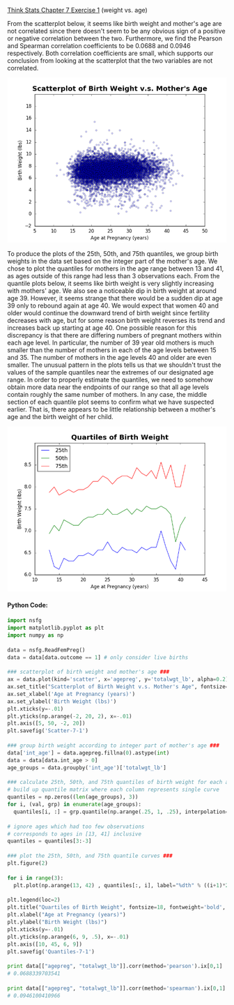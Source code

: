 [Think Stats Chapter 7 Exercise 1](http://greenteapress.com/thinkstats2/html/thinkstats2008.html#toc70) (weight vs. age)

From the scatterplot below, it seems like birth weight and mother's age are not correlated since there doesn't seem to be any obvious sign of a positive or negative correlation between the two. Furthermore, we find the Pearson and Spearman correlation coefficients to be 0.0688 and 0.0946 respectively. Both correlation coefficients are small, which supports our conclusion from looking at the scatterplot that the two variables are not correlated.

![alt-text](https://github.com/a3huang/dsp/blob/master/img/Scatter-7-1.png)

To produce the plots of the 25th, 50th, and 75th quantiles, we group birth weights in the data set based on the integer part of the mother's age. We chose to plot the quantiles for mothers in the age range between 13 and 41, as ages outside of this range had less than 3 observations each. From the quantile plots below, it seems like birth weight is very slightly increasing with mothers' age. We also see a noticeable dip in birth weight at around age 39. However, it seems strange that there would be a sudden dip at age 39 only to rebound again at age 40. We would expect that women 40 and older would continue the downward trend of birth weight since fertility decreases with age, but for some reason birth weight reverses its trend and increases back up starting at age 40. One possible reason for this discrepancy is that there are differing numbers of pregnant mothers within each age level. In particular, the number of 39 year old mothers is much smaller than the number of mothers in each of the age levels between 15 and 35. The number of mothers in the age levels 40 and older are even smaller. The unusual pattern in the plots tells us that we shouldn't trust the values of the sample quantiles near the extremes of our designated age range. In order to properly estimate the quantiles, we need to somehow obtain more data near the endpoints of our range so that all age levels contain roughly the same number of mothers. In any case, the middle section of each quantile plot seems to confirm what we have suspected earlier. That is, there appears to be little relationship between a mother's age and the birth weight of her child.

![alt-text](https://github.com/a3huang/dsp/blob/master/img/Quantiles-7-1.png)

#### Python Code:
```python
import nsfg
import matplotlib.pyplot as plt
import numpy as np

data = nsfg.ReadFemPreg()
data = data[data.outcome == 1] # only consider live births                      

### scatterplot of birth weight and mother's age ###                            
ax = data.plot(kind='scatter', x='agepreg', y='totalwgt_lb', alpha=0.2)
ax.set_title("Scatterplot of Birth Weight v.s. Mother's Age", fontsize=18, fontweight='bold', y=1.01)
ax.set_xlabel('Age at Pregnancy (years)')
ax.set_ylabel('Birth Weight (lbs)')
plt.xticks(y=-.01)
plt.yticks(np.arange(-2, 20, 2), x=-.01)
plt.axis([5, 50, -2, 20])
plt.savefig('Scatter-7-1')

### group birth weight according to integer part of mother's age ###            
data['int_age'] = data.agepreg.fillna(0).astype(int)
data = data[data.int_age > 0]
age_groups = data.groupby('int_age')['totalwgt_lb']

### calculate 25th, 50th, and 75th quantiles of birth weight for each age ###   
# build up quantile matrix where each column represents single curve  
quantiles = np.zeros((len(age_groups), 3))
for i, (val, grp) in enumerate(age_groups):
  quantiles[i, :] = grp.quantile(np.arange(.25, 1, .25), interpolation='nearest')

# ignore ages which had too few observations                                    
# corresponds to ages in [13, 41] inclusive                                     
quantiles = quantiles[3:-3]

### plot the 25th, 50th, and 75th quantile curves ###                           
plt.figure(2)

for i in range(3):
  plt.plot(np.arange(13, 42) , quantiles[:, i], label="%dth" % ((i+1)*25))

plt.legend(loc=2)
plt.title("Quartiles of Birth Weight", fontsize=18, fontweight='bold', y=1.01)
plt.xlabel("Age at Pregnancy (years)")
plt.ylabel("Birth Weight (lbs)")
plt.xticks(y=-.01)
plt.yticks(np.arange(6, 9, .5), x=-.01)
plt.axis([10, 45, 6, 9])
plt.savefig('Quantiles-7-1')

print data[["agepreg", "totalwgt_lb"]].corr(method='pearson').ix[0,1]
# 0.0688339703541                                                               

print data[["agepreg", "totalwgt_lb"]].corr(method='spearman').ix[0,1]
# 0.0946100410966
```
